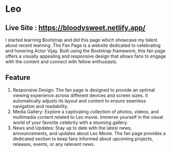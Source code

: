 # Leo

## Live Site : https://bloodysweet.netlify.app/

I started learning Bootstrap and did this page which showcase my talent about recent learning .The Fan Page is a website dedicated to celebrating and honoring Actor Vijay. Built using the Bootstrap framework, this fan page offers a visually appealing and responsive design that allows fans to engage with the content and connect with fellow enthusiasts.

## Feature
1. Responsive Design: The fan page is designed to provide an optimal viewing experience across different devices and screen sizes. It automatically adjusts its layout and content to ensure seamless navigation and readability.
2. Media Gallery: Explore a captivating collection of photos, videos, and multimedia content related to Leo movie. Immerse yourself in the visual world of your favorite celebrity with a stunning gallery.
3. News and Updates: Stay up to date with the latest news, announcements, and updates about Leo Movie. The fan page provides a dedicated section to keep fans informed about upcoming projects, releases, events, or any relevant news.
